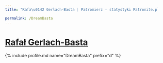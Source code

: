 ```yaml
---
title: "Rafa\u0142 Gerlach-Basta | Patromierz - statystyki Patronite.pl"

permalink: /DreamBasta
---
```


# [Rafał Gerlach-Basta](https://patronite.pl/DreamBasta)

{% include profile.md name="DreamBasta" prefix="d" %}
